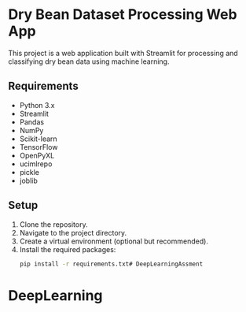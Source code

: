 # Dry Bean Dataset Processing Web App

This project is a web application built with Streamlit for processing and classifying dry bean data using machine learning.

## Requirements

- Python 3.x
- Streamlit
- Pandas
- NumPy
- Scikit-learn
- TensorFlow
- OpenPyXL
- ucimlrepo
- pickle
- joblib


## Setup

1. Clone the repository.
2. Navigate to the project directory.
3. Create a virtual environment (optional but recommended).
4. Install the required packages:
   ```bash
   pip install -r requirements.txt# DeepLearningAssment
# DeepLearning
